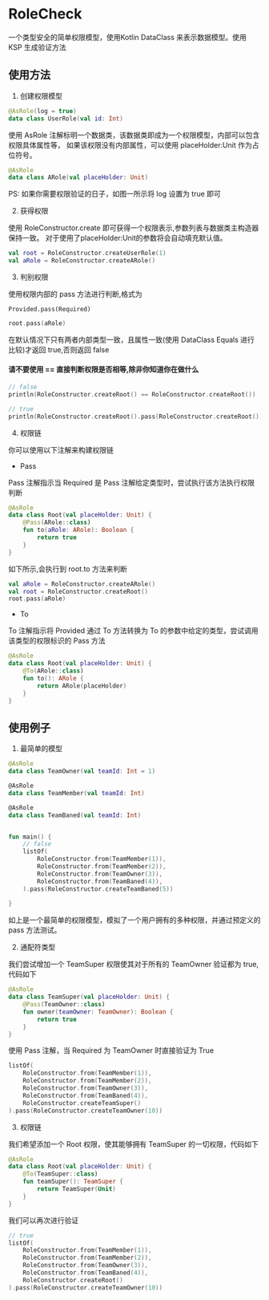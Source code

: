 # RoleCheck

一个类型安全的简单权限模型，使用Kotlin DataClass 来表示数据模型。使用 KSP 生成验证方法

## 使用方法

1. 创建权限模型

```kotlin
@AsRole(log = true)
data class UserRole(val id: Int)
```

使用 AsRole 注解标明一个数据类，该数据类即成为一个权限模型，内部可以包含权限具体属性等，
如果该权限没有内部属性，可以使用 placeHolder:Unit 作为占位符号。

```kotlin   
@AsRole
data class ARole(val placeHolder: Unit)
```

PS: 如果你需要权限验证的日子，如图一所示将 log 设置为 true 即可

2. 获得权限

使用 RoleConstructor.create<YourRole> 即可获得一个权限表示,参数列表与数据类主构造器保持一致。
对于使用了placeHolder:Unit的参数将会自动填充默认值。

```kotlin
val root = RoleConstructor.createUserRole(1)
val aRole = RoleConstructor.createARole()
```

3. 判别权限

使用权限内部的 pass 方法进行判断,格式为

```
Provided.pass(Required)
```

```kotlin
root.pass(aRole)
```

在默认情况下只有两者内部类型一致，且属性一致(使用 DataClass Equals 进行比较)才返回 true,否则返回 false

#### 请不要使用 == 直接判断权限是否相等,除非你知道你在做什么
```kotlin
// false
println(RoleConstructor.createRoot() == RoleConstructor.createRoot())

// true
println(RoleConstructor.createRoot().pass(RoleConstructor.createRoot()))
```

4. 权限链

你可以使用以下注解来构建权限链

* Pass

Pass 注解指示当 Required 是 Pass 注解给定类型时，尝试执行该方法执行权限判断

```kotlin
@AsRole
data class Root(val placeHolder: Unit) {
    @Pass(ARole::class)
    fun to(aRole: ARole): Boolean {
        return true
    }
}
```

如下所示,会执行到 root.to 方法来判断

```kotlin
val aRole = RoleConstructor.createARole()
val root = RoleConstructor.createRoot()
root.pass(aRole)
```

* To

To 注解指示将 Provided 通过 To 方法转换为 To 的参数中给定的类型，尝试调用该类型的权限标识的 Pass 方法

```kotlin
@AsRole
data class Root(val placeHolder: Unit) {
    @To(ARole::class)
    fun to(): ARole {
        return ARole(placeHolder)
    }
}
```

## 使用例子

1. 最简单的模型

```kotlin
@AsRole
data class TeamOwner(val teamId: Int = 1)

@AsRole
data class TeamMember(val teamId: Int)

@AsRole
data class TeamBaned(val teamId: Int)


fun main() {
    // false
    listOf(
        RoleConstructor.from(TeamMember(1)),
        RoleConstructor.from(TeamMember(2)),
        RoleConstructor.from(TeamOwner(3)),
        RoleConstructor.from(TeamBaned(4)),
    ).pass(RoleConstructor.createTeamBaned(5))
    
}
```

如上是一个最简单的权限模型，模拟了一个用户拥有的多种权限，并通过预定义的 pass 方法测试。

2. 通配符类型

我们尝试增加一个 TeamSuper 权限使其对于所有的 TeamOwner 验证都为 true,代码如下
```kotlin
@AsRole
data class TeamSuper(val placeHolder: Unit) {
    @Pass(TeamOwner::class)
    fun owner(teamOwner: TeamOwner): Boolean {
        return true
    }
}
```
使用 Pass 注解，当 Required 为 TeamOwner 时直接验证为 True
```kotlin
listOf(
    RoleConstructor.from(TeamMember(1)),
    RoleConstructor.from(TeamMember(2)),
    RoleConstructor.from(TeamOwner(3)),
    RoleConstructor.from(TeamBaned(4)),
    RoleConstructor.createTeamSuper()
).pass(RoleConstructor.createTeamOwner(10))
```

3. 权限链

我们希望添加一个 Root 权限，使其能够拥有 TeamSuper 的一切权限，代码如下
```kotlin
@AsRole
data class Root(val placeHolder: Unit) {
    @To(TeamSuper::class)
    fun teamSuper(): TeamSuper {
        return TeamSuper(Unit)
    }
}
```
我们可以再次进行验证
```kotlin
// true
listOf(
    RoleConstructor.from(TeamMember(1)),
    RoleConstructor.from(TeamMember(2)),
    RoleConstructor.from(TeamOwner(3)),
    RoleConstructor.from(TeamBaned(4)),
    RoleConstructor.createRoot()
).pass(RoleConstructor.createTeamOwner(10))
```


